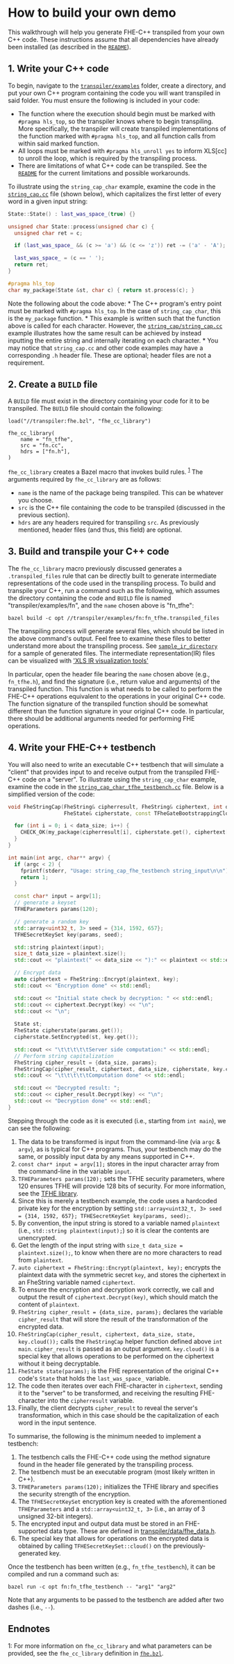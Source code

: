# How to build your own demo

This walkthrough will help you generate FHE-C++ transpiled from your own C++
code. These instructions assume that all dependencies have already been
installed (as described in the [`README`](../README.md)).

## 1. Write your C++ code

To begin, navigate to the [`transpiler/examples`](../examples) folder, create a
directory, and put your own C++ program containing the code you will want
transpiled in said folder. You must ensure the following is included in your
code:

*   The function where the execution should begin must be marked with `#pragma
    hls_top`, so the transpiler knows where to begin transpiling. More
    specifically, the transpiler will create transpiled implementations of the
    function marked with `#pragma hls_top`, and all function calls from within
    said marked function.
*   All loops must be marked with `#pragma hls_unroll yes` to inform XLS[cc] to
    unroll the loop, which is required by the transpiling process.
*   There are limitations of what C++ code can be transpiled. See the
    [`README`](../README.md) for the current limitations and possible
    workarounds.

To illustrate using the `string_cap_char` example, examine the code in the
[`string_cap.cc`](../examples/string_cap_char/string_cap_char.cc) file (shown
below), which capitalizes the first letter of every word in a given input
string:

```cpp
State::State() : last_was_space_(true) {}

unsigned char State::process(unsigned char c) {
  unsigned char ret = c;

  if (last_was_space_ && (c >= 'a') && (c <= 'z')) ret -= ('a' - 'A');

  last_was_space_ = (c == ' ');
  return ret;
}

#pragma hls_top
char my_package(State &st, char c) { return st.process(c); }
```

Note the following about the code above: * The C++ program's entry point must be
marked with `#pragma hls_top`. In the case of `string_cap_char`, this is the
`my_package` function. * This example is written such that the function above is
called for each character. However, the
[`string_cap/string_cap.cc`](../examples/string_cap/string_cap.cc) example
illustrates how the same result can be achieved by instead inputting the entire
string and internally iterating on each character. * You may notice that
`string_cap.cc` and other code examples may have a corresponding `.h` header
file. These are optional; header files are not a requirement.

## 2. Create a `BUILD` file

A `BUILD` file must exist in the directory containing your code for it to be
transpiled. The `BUILD` file should contain the following:

```
load("//transpiler:fhe.bzl", "fhe_cc_library")

fhe_cc_library(
    name = "fn_tfhe",
    src = "fn.cc",
    hdrs = ["fn.h"],
)
```

`fhe_cc_library` creates a Bazel macro that invokes build rules.
<sup>[1](#fhe-cc-library)</sup> The arguments required by `fhe_cc_library` are
as follows:

*   `name` is the name of the package being transpiled. This can be whatever you
    choose.
*   `src` is the C++ file containing the code to be transpiled (discussed in the
    previous section).
*   `hdrs` are any headers required for transpiling `src`. As previously
    mentioned, header files (and thus, this field) are optional.

## 3. Build and transpile your C++ code

The `fhe_cc_library` macro previously discussed generates a `.transpiled_files`
rule that can be directly built to generate intermediate representations of the
code used in the transpiling process. To build and transpile your C++, run a
command such as the following, which assumes the directory containing the code
and `BUILD` file is named "transpiler/examples/fn", and the `name` chosen above
is "fn_tfhe":

```shell
bazel build -c opt //transpiler/examples/fn:fn_tfhe.transpiled_files
```

The transpiling process will generate several files, which should be listed in
the above command's output. Feel free to examine these files to better
understand more about the transpiling process. See
[`sample_ir_directory`](../examples/string_cap_char/sample_ir_files) for a 
sample of generated files.
The intermediate representation(IR) files can be visualized with ['XLS IR visualization tools'](https://google.github.io/xls/ir_visualization/)

In particular, open the header file bearing the `name` chosen above (e.g.,
`fn_tfhe.h`), and find the signature (i.e., return value and arguments) of the
transpiled function. This function is what needs to be called to perform the
FHE-C++ operations equivalent to the operations in your original C++ code. The
function signature of the transpiled function should be somewhat different than
the function signature in your original C++ code. In particular, there should be
additional arguments needed for performing FHE operations.

## 4. Write your FHE-C++ testbench

You will also need to write an executable C++ testbench that will simulate a
"client" that provides input to and receive output from the transpiled FHE-C++
code on a "server". To illustrate using the `string_cap_char` example, examine
the code in the
[`string_cap_char_tfhe_testbench.cc`](../examples/string_cap_char/string_cap_char_tfhe_testbench.cc)
file. Below is a simplified version of the code:

```cpp
void FheStringCap(FheString& cipherresult, FheString& ciphertext, int data_size,
                  FheState& cipherstate, const TFheGateBootstrappingCloudKeySet* bk) {

  for (int i = 0; i < data_size; i++) {
    CHECK_OK(my_package(cipherresult[i], cipherstate.get(), ciphertext[i], bk));
  }
}

int main(int argc, char** argv) {
  if (argc < 2) {
    fprintf(stderr, "Usage: string_cap_fhe_testbench string_input\n\n");
    return 1;
  }

  const char* input = argv[1];
  // generate a keyset
  TFHEParameters params(120);

  // generate a random key
  std::array<uint32_t, 3> seed = {314, 1592, 657};
  TFHESecretKeySet key(params, seed);

  std::string plaintext(input);
  size_t data_size = plaintext.size();
  std::cout << "plaintext(" << data_size << "):" << plaintext << std::endl;

  // Encrypt data
  auto ciphertext = FheString::Encrypt(plaintext, key);
  std::cout << "Encryption done" << std::endl;

  std::cout << "Initial state check by decryption: " << std::endl;
  std::cout << ciphertext.Decrypt(key) << "\n";
  std::cout << "\n";
  
  State st;
  FheState cipherstate(params.get());
  cipherstate.SetEncrypted(st, key.get());

  std::cout << "\t\t\t\t\tServer side computation:" << std::endl;
  // Perform string capitalization
  FheString cipher_result = {data_size, params};
  FheStringCap(cipher_result, ciphertext, data_size, cipherstate, key.cloud());
  std::cout << "\t\t\t\t\tComputation done" << std::endl;

  std::cout << "Decrypted result: ";
  std::cout << cipher_result.Decrypt(key) << "\n";
  std::cout << "Decryption done" << std::endl;
}
```

Stepping through the code as it is executed (i.e., starting from `int main`), we
can see the following:

1.  The data to be transformed is input from the command-line (via `argc` &
    `argv`), as is typical for C++ programs. Thus, your testbench may do the
    same, or possibly input data by any means supported in C++.
2.  `const char* input = argv[1];` stores in the input character array from the
    command-line in the variable `input`.
3.  `TFHEParameters params(120);` sets the TFHE security parameters, where 120
    ensures TFHE will provide 128 bits of security. For more information, see
    the [TFHE library](https://tfhe.github.io/tfhe/).
4.  Since this is merely a testbench example, the code uses a hardcoded private
    key for the encryption by setting `std::array<uint32_t, 3> seed = {314,
    1592, 657}; TFHESecretKeySet key(params, seed);`.
5.  By convention, the input string is stored to a variable named `plaintext`
    (i.e., `std::string plaintext(input);`) so it is clear the contents are
    unencrypted.
6.  Get the length of the input string with `size_t data_size =
    plaintext.size();`, to know when there are no more characters to read from
    `plaintext`.
7.  `auto ciphertext = FheString::Encrypt(plaintext, key);` encrypts the
    plaintext data with the symmetric secret `key`, and stores the ciphertext in
    an FheString variable named `ciphertext`.
8.  To ensure the encryption and decryption work correctly, we call and output
    the result of `ciphertext.Decrypt(key)`, which should match the content of
    `plaintext`.
9.  `FheString cipher_result = {data_size, params};` declares the variable
    `cipher_result` that will store the result of the transformation of the
    encrypted data.
10. `FheStringCap(cipher_result, ciphertext, data_size, state, key.cloud());` calls the
    `FheStringCap` helper function defined above `int main`. `cipher_result` is
    passed as an output argument. `key.cloud()` is a special key that allows
    operations to be performed on the ciphertext without it being decryptable.
11. `FheState state(params);` is the FHE representation of the original C++
    code's `State` that holds the `last_was_space_` variable.
12. The code then iterates over each FHE-character in `ciphertext`, sending it
    to the "server" to be transformed, and receiving the resulting FHE-character
    into the `cipherresult` variable.
13. Finally, the client decrypts `cipher_result` to reveal the server's
    transformation, which in this case should be the capitalization of each word
    in the input sentence.

To summarise, the following is the minimum needed to implement a testbench:

1.  The testbench calls the FHE-C++ code using the method signature found in the
    header file generated by the transpiling process.
2.  The testbench must be an executable program (most likely written in C++).
3.  `TFHEParameters params(120);` initializes the TFHE library and specifies the
    security strength of the encryption.
4.  The `TFHESecretKeySet` encryption key is created with the aforementioned
    `TFHEParameters` and a `std::array<uint32_t, 3>` (i.e., an array of 3
    unsigned 32-bit integers).
5.  The encrypted input and output data must be stored in an FHE-supported data
    type. These are defined in [transpiler/data/fhe_data.h](../data/fhe_data.h).
6.  The special key that allows for operations on the encrypted data is obtained
    by calling `TFHESecretKeySet::cloud()` on the previously-generated key.

Once the testbench has been written (e.g., `fn_tfhe_testbench`), it can be
compiled and run a command such as:

```shell
bazel run -c opt fn:fn_tfhe_testbench -- "arg1" "arg2"
```

Note that any arguments to be passed to the testbench are added after two dashes
(i.e., `--`).

## Endnotes

<a name="fhe-cc-library">1</a>: For more information on `fhe_cc_library` and
what parameters can be provided, see the `fhe_cc_library` definition in
[`fhe.bzl`](../fhe.bzl).
